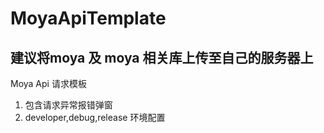 # MoyaApiTemplate

## 建议将moya 及 moya 相关库上传至自己的服务器上

Moya Api 请求模板
1. 包含请求异常报错弹窗
2. developer,debug,release 环境配置
